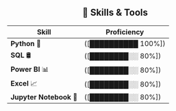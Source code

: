 
<div align="center">
  
## 🧠 Skills & Tools
| Skill         | Proficiency |
|---------------|-------------|
| **Python** 🐍         | ([██████████ 100%]) |
| **SQL** 🛢️            | ([████████░░ 80%]) |
| **Power BI** 📊       | ([████████░░ 80%]) |
| **Excel** 📈          | ([████████░░ 80%]) |
| **Jupyter Notebook** 📓        | ([████████░░ 80%]) |

</div>
